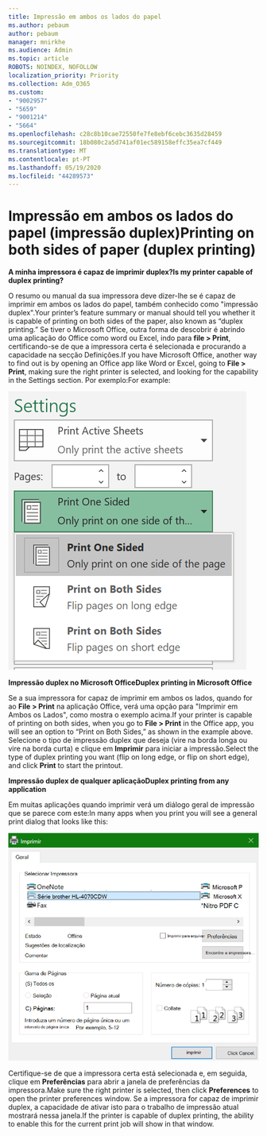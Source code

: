 ```yaml
---
title: Impressão em ambos os lados do papel
ms.author: pebaum
author: pebaum
manager: mnirkhe
ms.audience: Admin
ms.topic: article
ROBOTS: NOINDEX, NOFOLLOW
localization_priority: Priority
ms.collection: Adm_O365
ms.custom:
- "9002957"
- "5659"
- "9001214"
- "5664"
ms.openlocfilehash: c28c8b10cae72550fe7fe8ebf6cebc3635d28459
ms.sourcegitcommit: 18b080c2a5d741af01ec589158effc35ea7cf449
ms.translationtype: MT
ms.contentlocale: pt-PT
ms.lasthandoff: 05/19/2020
ms.locfileid: "44289573"
---
```

# <a name="printing-on-both-sides-of-paper-duplex-printing"></a><span data-ttu-id="7da42-102">Impressão em ambos os lados do papel (impressão duplex)</span><span class="sxs-lookup"><span data-stu-id="7da42-102">Printing on both sides of paper (duplex printing)</span></span>

<span data-ttu-id="7da42-103">**A minha impressora é capaz de imprimir duplex?**</span><span class="sxs-lookup"><span data-stu-id="7da42-103">**Is my printer capable of duplex printing?**</span></span>

<span data-ttu-id="7da42-104">O resumo ou manual da sua impressora deve dizer-lhe se é capaz de imprimir em ambos os lados do papel, também conhecido como "impressão duplex".</span><span class="sxs-lookup"><span data-stu-id="7da42-104">Your printer’s feature summary or manual should tell you whether it is capable of printing on both sides of the paper, also known as “duplex printing.”</span></span> <span data-ttu-id="7da42-105">Se tiver o Microsoft Office, outra forma de descobrir é abrindo uma aplicação do Office como word ou Excel, indo para **file > Print**, certificando-se de que a impressora certa é selecionada e procurando a capacidade na secção Definições.</span><span class="sxs-lookup"><span data-stu-id="7da42-105">If you have Microsoft Office, another way to find out is by opening an Office app like Word or Excel, going to **File > Print**, making sure the right printer is selected, and looking for the capability in the Settings section.</span></span> <span data-ttu-id="7da42-106">Por exemplo:</span><span class="sxs-lookup"><span data-stu-id="7da42-106">For example:</span></span> 

![Definições da impressora](media/print-settings.png)

<span data-ttu-id="7da42-108">**Impressão duplex no Microsoft Office**</span><span class="sxs-lookup"><span data-stu-id="7da42-108">**Duplex printing in Microsoft Office**</span></span>

<span data-ttu-id="7da42-109">Se a sua impressora for capaz de imprimir em ambos os lados, quando for ao **File > Print** na aplicação Office, verá uma opção para "Imprimir em Ambos os Lados", como mostra o exemplo acima.</span><span class="sxs-lookup"><span data-stu-id="7da42-109">If your printer is capable of printing on both sides, when you go to **File > Print** in the Office app, you will see an option to “Print on Both Sides,” as shown in the example above.</span></span>  <span data-ttu-id="7da42-110">Selecione o tipo de impressão duplex que deseja (vire na borda longa ou vire na borda curta) e clique em **Imprimir** para iniciar a impressão.</span><span class="sxs-lookup"><span data-stu-id="7da42-110">Select the type of duplex printing you want (flip on long edge, or flip on short edge), and click **Print** to start the printout.</span></span>

<span data-ttu-id="7da42-111">**Impressão duplex de qualquer aplicação**</span><span class="sxs-lookup"><span data-stu-id="7da42-111">**Duplex printing from any application**</span></span>

<span data-ttu-id="7da42-112">Em muitas aplicações quando imprimir verá um diálogo geral de impressão que se parece com este:</span><span class="sxs-lookup"><span data-stu-id="7da42-112">In many apps when you print you will see a general print dialog that looks like this:</span></span> 

![Diálogo de impressão](media/print-dialog.png)

<span data-ttu-id="7da42-114">Certifique-se de que a impressora certa está selecionada e, em seguida, clique em **Preferências** para abrir a janela de preferências da impressora.</span><span class="sxs-lookup"><span data-stu-id="7da42-114">Make sure the right printer is selected, then click **Preferences** to open the printer preferences window.</span></span> <span data-ttu-id="7da42-115">Se a impressora for capaz de imprimir duplex, a capacidade de ativar isto para o trabalho de impressão atual mostrará nessa janela.</span><span class="sxs-lookup"><span data-stu-id="7da42-115">If the printer is capable of duplex printing, the ability to enable this for the current print job will show in that window.</span></span>
